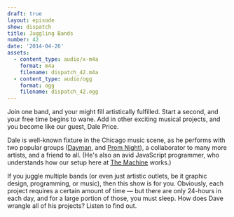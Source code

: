 ```yaml
---
draft: true
layout: episode
show: dispatch
title: Juggling Bands
number: 42
date: '2014-04-26'
assets:
  - content_type: audio/x-m4a
    format: m4a
    filename: dispatch_42.m4a
  - content_type: audio/ogg
    format: ogg
    filename: dispatch_42.ogg
---
```

Join one band, and your might fill artistically fulfilled. Start a second, and your free time begins to wane. Add in other exciting musical projects, and you become like our guest, Dale Price.

Dale is well-known fixture in the Chicago music scene, as he performs with two popular groups ([Dayman](https://www.facebook.com/daymanchicago), and [Prom Night](http://www.promnightband.com)), a collaborator to many more artists, and a friend to all. (He's also an avid JavaScript programmer, who understands how our setup here at [The Machine](http://machine.fm) works.)

If you juggle multiple bands (or even just artistic outlets, be it graphic design, programming, or music), then this show is for you. Obviously, each project requires a certain amount of time &mdash; but there are only 24-hours in each day, and for a large portion of those, you must sleep. How does Dave wrangle all of his projects? Listen to find out.